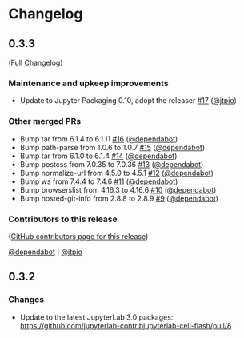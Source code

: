 # Changelog

<!-- <START NEW CHANGELOG ENTRY> -->

## 0.3.3

([Full Changelog](https://github.com/jupyterlab-contribjupyterlab-cell-flash/compare/0.3.2...f54f7918f87a3e7bd50d10ef8c75c053cac88b70))

### Maintenance and upkeep improvements

- Update to Jupyter Packaging 0.10, adopt the releaser [#17](https://github.com/jupyterlab-contribjupyterlab-cell-flash/pull/17) ([@jtpio](https://github.com/jtpio))

### Other merged PRs

- Bump tar from 6.1.4 to 6.1.11 [#16](https://github.com/jupyterlab-contribjupyterlab-cell-flash/pull/16) ([@dependabot](https://github.com/dependabot))
- Bump path-parse from 1.0.6 to 1.0.7 [#15](https://github.com/jupyterlab-contribjupyterlab-cell-flash/pull/15) ([@dependabot](https://github.com/dependabot))
- Bump tar from 6.1.0 to 6.1.4 [#14](https://github.com/jupyterlab-contribjupyterlab-cell-flash/pull/14) ([@dependabot](https://github.com/dependabot))
- Bump postcss from 7.0.35 to 7.0.36 [#13](https://github.com/jupyterlab-contribjupyterlab-cell-flash/pull/13) ([@dependabot](https://github.com/dependabot))
- Bump normalize-url from 4.5.0 to 4.5.1 [#12](https://github.com/jupyterlab-contribjupyterlab-cell-flash/pull/12) ([@dependabot](https://github.com/dependabot))
- Bump ws from 7.4.4 to 7.4.6 [#11](https://github.com/jupyterlab-contribjupyterlab-cell-flash/pull/11) ([@dependabot](https://github.com/dependabot))
- Bump browserslist from 4.16.3 to 4.16.6 [#10](https://github.com/jupyterlab-contribjupyterlab-cell-flash/pull/10) ([@dependabot](https://github.com/dependabot))
- Bump hosted-git-info from 2.8.8 to 2.8.9 [#9](https://github.com/jupyterlab-contribjupyterlab-cell-flash/pull/9) ([@dependabot](https://github.com/dependabot))

### Contributors to this release

([GitHub contributors page for this release](https://github.com/jupyterlab-contribjupyterlab-cell-flash/graphs/contributors?from=2021-03-11&to=2021-09-14&type=c))

[@dependabot](https://github.com/search?q=repo%3Ajtpio%2Fjupyterlab-cell-flash+involves%3Adependabot+updated%3A2021-03-11..2021-09-14&type=Issues) | [@jtpio](https://github.com/search?q=repo%3Ajtpio%2Fjupyterlab-cell-flash+involves%3Ajtpio+updated%3A2021-03-11..2021-09-14&type=Issues)

<!-- <END NEW CHANGELOG ENTRY> -->

## 0.3.2

### Changes

- Update to the latest JupyterLab 3.0 packages: https://github.com/jupyterlab-contribjupyterlab-cell-flash/pull/8
